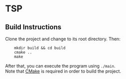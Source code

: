 # TSP

## Build Instructions

Clone the project and change to its root directory. Then:

```
    mkdir build && cd build
    cmake ..
    make
```

After that, you can execute the program using `./main`. <br>
Note that [CMake](https://cmake.org) is required in order to build the project.
